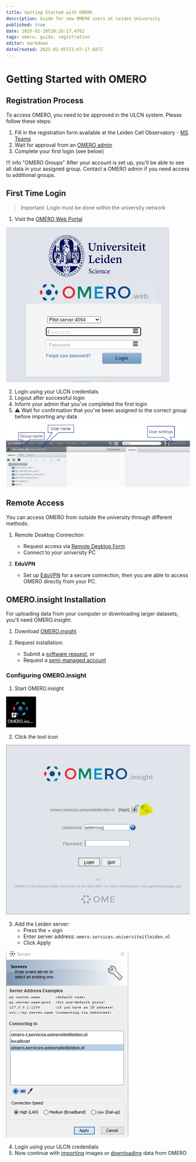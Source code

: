 ```yaml
---
title: Getting Started with OMERO
description: Guide for new OMERO users at Leiden University
published: true
date: 2025-02-28T20:26:17.476Z
tags: omero, guide, registration
editor: markdown
dateCreated: 2025-02-05T21:07:17.687Z
---
```


# Getting Started with OMERO

## Registration Process

To access OMERO, you need to be approved in the ULCN system. Please follow these steps:

1. Fill in the registration form available at the Leiden Cell Observatory - [MS Teams](https://teams.microsoft.com/l/team/19%3ab81c0617db254f208231d04f388a3fe4%40thread.tacv2/conversations?groupId=4c025f8e-1bea-4e39-ac1c-0a33bb12d95b&tenantId=ca2a7f76-dbd7-4ec0-9108-6b3d524fb7c8)
2. Wait for approval from an [OMERO admin](index.md/#omero-administrators)
3. Complete your first login (see below)

!!! info "OMERO Groups"
    After your account is set up, you'll be able to see all data in your assigned group. Contact a OMERO admin if you need access to additional groups.

## First Time Login

> Important: Login must be done within the university network
<!-- {blockquote:.is-warning} -->

1. Visit the [OMERO Web Portal](https://omeroweb.services.universiteitleiden.nl/)

![](getting-started/images/getting-started_01.png)

2. Login using your ULCN credentials
3. Logout after successful login
4. Inform your admin that you've completed the first login
5. :warning: Wait for confirmation that you've been assigned to the correct group before importing any data

![](getting-started/images/getting-started_02.png)

## Remote Access

You can access OMERO from outside the university through different methods:   

1. Remote Desktop Connection   

    - Request access via [Remote Desktop Form](https://helpdesk.universiteitleiden.nl/tas/public/ssp/content/detail/service?unid=706c4daac08c42378d32b7a1fa1582ab&from=bd8e572c-ca86-48d2-bd1b-55886728bdd8)   
    - Connect to your university PC


2. **EduVPN**
    - Set up [EduVPN](https://helpdesk.universiteitleiden.nl/tas/public/ssp/content/detail/knowledgeitem?unid=600a6741-6a77-415c-85e1-ffbbf4839755) for a secure connection, then you are able to access OMERO directly from your PC.

## OMERO.insight Installation

For uploading data from your computer or downloading larger datasets, you'll need OMERO.insight:

1. Download [OMERO.insight](https://www.openmicroscopy.org/omero/downloads/)
2. Request installation:

      - Submit a [software request](https://helpdesk.universiteitleiden.nl/tas/public/ssp/content/serviceflow?unid=12e20347d517424a9c47edd22da4e9cc&from=a06b2d1a-e4da-49b9-ba8a-41117a176176&openedFromService=true), or
      - Request a [semi-managed account](https://helpdesk.universiteitleiden.nl/tas/public/ssp/content/serviceflow?unid=2c19d2f22cde4c509ff4958b173a2fba&from=b62ab85e-2bd2-4b36-9ba7-d85f263ac5db&openedFromService=true)

### Configuring OMERO.insight

1. Start OMERO.insight

![](getting-started/images/getting-started_05.jpeg)

2. Click the tool icon
   
![](getting-started/images/getting-started_03.png)

3. Add the Leiden server:
   - Press the + sign
   - Enter server address: `omero.services.universiteitleiden.nl`
   - Click Apply

![](getting-started/images/getting-started_04.png)

4. Login using your ULCN credentials
5. Now continue with [importing](importing.md) images or [downloading](downloading.md) data from OMERO


